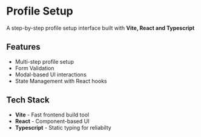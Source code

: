 # Profile Setup 

A step-by-step profile setup interface built with **Vite, React and Typescript**

## Features

- Multi-step profile setup
- Form Validation
- Modal-based UI interactions
- State Management with React hooks
  
## Tech Stack

- **Vite** - Fast frontend build tool
- **React** - Component-based UI
- **Typescript** - Static typing for reliabilty
